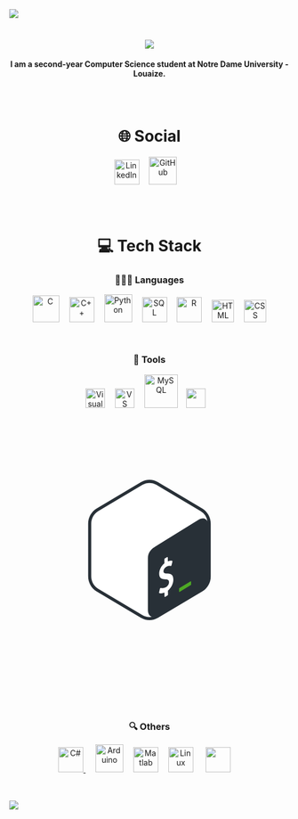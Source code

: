 <img src="https://github.com/ayhamsbh/ayhamsbh/assets/155199728/71fdbe6a-fd47-43fb-9673-b99af62379c7">
<h1 align="center"> <img src="https://readme-typing-svg.herokuapp.com/?font=Righteous&size=35&center=true&vCenter=true&width=500&height=70&duration=4000&lines=Hi+There!+👋;+I'm+Ayham+Bouhamdan!;" /> </h1>
<p align="center" font-size="150px"><b>I am a second-year Computer Science student at Notre Dame University - Louaize.</b></p>
<br><br>
<h1 align="center">🌐 Social</h1>
<p align="center">
    <a href="https://www.linkedin.com/in/ayham-s-bouhamdan-b832202a1/"><img alt="LinkedIn"width="45px"src="https://cdn.jsdelivr.net/gh/devicons/devicon/icons/linkedin/linkedin-original.svg" /></a>&ensp;&ensp;
    <a href="https://github.com/ayhamsbh"><img alt="GitHub" width="50px" src="https://github.com/user-attachments/assets/2aecb407-7b45-417f-a5ab-0719265263ba" /></a>&ensp;&ensp;
</p>
<br><br>
<h1 align="center">💻 Tech Stack</h1>
<h3 align="center">👨🏻‍💻 Languages</h3>
<p align="center">
    <img alt="C" width="48px" src="https://cdn.jsdelivr.net/gh/devicons/devicon@latest/icons/c/c-original.svg" />&ensp;&ensp;
    <img alt="C++" width="45px" src="https://cdn.jsdelivr.net/gh/devicons/devicon@latest/icons/cplusplus/cplusplus-original.svg" />&ensp;&ensp;
    <a href="https://www.python.org/"><img alt="Python" width="50px" src="https://cdn.jsdelivr.net/gh/devicons/devicon@latest/icons/python/python-original.svg" /></a>&ensp;&ensp;
    <img alt="SQL" width="45px" src="https://cdn.jsdelivr.net/gh/devicons/devicon@latest/icons/azuresqldatabase/azuresqldatabase-original.svg" />&ensp;&ensp;
    <a href="https://www.r-project.org/"><img alt="R" width="45px" src="https://cdn.jsdelivr.net/gh/devicons/devicon@latest/icons/r/r-original.svg" /></a>&ensp;&ensp;
    <img alt="HTML" width="40px" src="https://cdn.jsdelivr.net/gh/devicons/devicon@latest/icons/html5/html5-original.svg" />&ensp;&ensp;
    <img alt="CSS" width="40px" src="https://cdn.jsdelivr.net/gh/devicons/devicon@latest/icons/css3/css3-original.svg" />
</p>
<br>
<h3 align="center">🧰 Tools</h3>
<p align="center">
    <a href="https://visualstudio.microsoft.com/"><img alt="Visual Studio" width="35px" src="https://cdn.jsdelivr.net/gh/devicons/devicon@latest/icons/visualstudio/visualstudio-original.svg" /></a>&ensp;&ensp;
    <a href="https://code.visualstudio.com/"><img alt="VS Code" width="35px" src="https://cdn.jsdelivr.net/gh/devicons/devicon@latest/icons/vscode/vscode-original.svg" /></a>&ensp;&ensp;
    <a href="https://www.mysql.com/"><img alt="MySQL" width="60px" src="https://cdn.jsdelivr.net/gh/devicons/devicon@latest/icons/mysql/mysql-original-wordmark.svg" /></a> &ensp;
    <a href="https://posit.co/downloads/"><img width="35px" src="https://cdn.jsdelivr.net/gh/devicons/devicon@latest/icons/rstudio/rstudio-original.svg" /></a>&ensp;&ensp;
    <svg viewBox="0 0 64 64" fill="none" xmlns="http://www.w3.org/2000/svg"><g id="SVGRepo_bgCarrier" stroke-width="0"></g><g id="SVGRepo_tracerCarrier" stroke-linecap="round" stroke-linejoin="round"></g><g id="SVGRepo_iconCarrier"><path d="m44.05 22.54-10.1-6a3.796 3.796 0 0 0-3.9 0l-10.1 6c-1.206.712-1.95 2.037-1.95 3.468v11.994c0 1.43.744 2.756 1.95 3.468l10.1 5.994c.6.356 1.275.538 1.95.538s1.344-.182 1.95-.538l10.1-5.994A4.03 4.03 0 0 0 46 38.002V26.008c0-1.431-.744-2.756-1.95-3.469z" fill="#ffffff"></path><path d="m44.05 22.54-10.1-6a3.82 3.82 0 0 0-1.95-.538c-.675 0-1.344.18-1.95.537l-10.1 6c-1.206.713-1.95 2.038-1.95 3.469v11.994c0 1.43.744 2.756 1.95 3.468l10.1 5.994c.6.356 1.275.538 1.95.538s1.344-.182 1.95-.538l10.1-5.994A4.03 4.03 0 0 0 46 38.002V26.008c0-1.431-.744-2.756-1.95-3.469zM30.406 46.851l-10.1-5.994c-.987-.588-1.6-1.681-1.6-2.856V26.008c0-1.175.613-2.269 1.6-2.856l10.1-5.994a3.12 3.12 0 0 1 3.188 0l10.1 5.994a3.298 3.298 0 0 1 1.55 2.312c-.338-.712-1.088-.912-1.969-.394l-9.556 5.907c-1.194.693-2.069 1.48-2.069 2.912v11.775c0 .863.344 1.419.881 1.581-.175.032-.35.05-.531.05a3.189 3.189 0 0 1-1.594-.443z" fill="#283037"></path><path d="m41.406 39.158-2.518 1.506c-.07.038-.12.081-.12.163v.656c0 .081.057.112.12.075l2.556-1.55c.069-.038.075-.113.075-.194v-.581c.006-.081-.05-.113-.113-.075z" fill="#4DA825"></path><path d="M36.05 33.62c.081-.043.15.013.15.12l.006.868c.363-.144.681-.181.969-.119.063.019.088.1.063.2l-.194.769a.35.35 0 0 1-.088.156c-.019.019-.031.031-.05.038-.025.012-.05.018-.075.012-.131-.031-.444-.1-.931.15-.512.263-.694.706-.688 1.038.007.393.207.518.907.525.931.012 1.337.425 1.343 1.362.013.925-.48 1.913-1.237 2.525l.019.863c0 .106-.069.225-.15.262l-.513.294c-.081.044-.15-.006-.15-.113l-.006-.85c-.438.182-.881.225-1.162.113-.057-.019-.075-.1-.057-.188l.188-.78a.304.304 0 0 1 .093-.163c.02-.013.032-.025.05-.038.032-.012.057-.019.082-.006.306.1.694.056 1.069-.138.474-.243.793-.725.787-1.212-.006-.438-.244-.619-.819-.625-.731 0-1.419-.144-1.431-1.225-.006-.888.456-1.813 1.188-2.4l-.007-.869c0-.106.063-.225.15-.269l.494-.3z" fill="#ffffff"></path></g></svg>
</p>
<br>
<h3 align="center">🔍 Others</h3>
<p align="center">
    <a href="https://www.w3schools.com/cs/index.php#:~:text=C%23%20(C%2DSharp)%20is,Start%20learning%20C%23%20now%20%C2%BB"><img alt="C#" width="45px" src="https://cdn.jsdelivr.net/gh/devicons/devicon@latest/icons/csharp/csharp-original.svg" /> </a>&ensp;&ensp;
    <a href="https://www.arduino.cc/"><img alt="Arduino" width="50px" src="https://cdn.jsdelivr.net/gh/devicons/devicon@latest/icons/arduino/arduino-original.svg" /></a>&ensp;&ensp;
    <a href="https://www.mathworks.com/products/matlab.html"><img alt="Matlab" width="45px" src="https://cdn.jsdelivr.net/gh/devicons/devicon@latest/icons/matlab/matlab-original.svg" /></a>&ensp;&ensp;
    <img alt="Linux" width="45px" src="https://cdn.jsdelivr.net/gh/devicons/devicon/icons/linux/linux-original.svg" /> &ensp;&ensp;
    <img width="45px" src="https://cdn.jsdelivr.net/gh/devicons/devicon@latest/icons/bash/bash-original.svg" /> &ensp;&ensp;
</p>
<br><br>

<img src="https://github.com/ayhamsbh/ayhamsbh/assets/155199728/71fdbe6a-fd47-43fb-9673-b99af62379c7">
